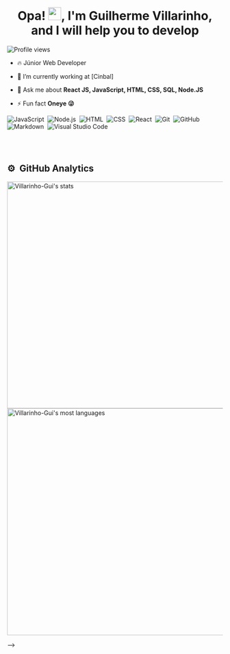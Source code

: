
<h1 align="center">Opa! <img src="https://raw.githubusercontent.com/kaueMarques/kaueMarques/master/hi.gif" height="30px">, I'm Guilherme Villarinho, and I will help you to develop </h1>
<p align="left"> <img src="https://komarev.com/ghpvc/?username=Villarinho-Gui&color=yellow" alt="Profile views" /> </p>

- 🔥 Júnior Web Developer 

- 🔭 I’m currently working at [Cinbal]

- 💬 Ask me about **React JS, JavaScript, HTML, CSS, SQL, Node.JS**

- ⚡ Fun fact **Oneye 😜**

![JavaScript](https://img.shields.io/badge/-JavaScript-05122A?style=flat&logo=javascript)&nbsp;
![Node.js](https://img.shields.io/badge/-Node.js-05122A?style=flat&logo=node.js)&nbsp;
![HTML](https://img.shields.io/badge/-HTML-05122A?style=flat&logo=HTML5)&nbsp;
![CSS](https://img.shields.io/badge/-CSS-05122A?style=flat&logo=CSS3&logoColor=1572B6)&nbsp;
![React](https://img.shields.io/badge/-React-05122A?style=flat&logo=react)&nbsp;
![Git](https://img.shields.io/badge/-Git-05122A?style=flat&logo=git)&nbsp;
![GitHub](https://img.shields.io/badge/-GitHub-05122A?style=flat&logo=github)&nbsp;
![Markdown](https://img.shields.io/badge/-Markdown-05122A?style=flat&logo=markdown)&nbsp;
![Visual Studio Code](https://img.shields.io/badge/-Visual%20Studio%20Code-05122A?style=flat&logo=visual-studio-code&logoColor=007ACC)&nbsp;

<br><br>
## ⚙️ &nbsp;GitHub Analytics
<p align="left">
<img width="530em" src="https://github-readme-stats.vercel.app/api?username=Villarinho-Gui&show_icons=true&theme=vision-friendly-dark" alt="Villarinho-Gui's stats"/>
<img width="530em" src="https://github-readme-stats.vercel.app/api/top-langs/?username=Villarinho-Gui&layout=compact&theme=vision-friendly-dark" alt="Villarinho-Gui's most languages"/>
</p>
-->
